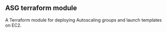 ## ASG terraform module

A Terraform module for deploying Autoscaling groups and launch templates on EC2.
